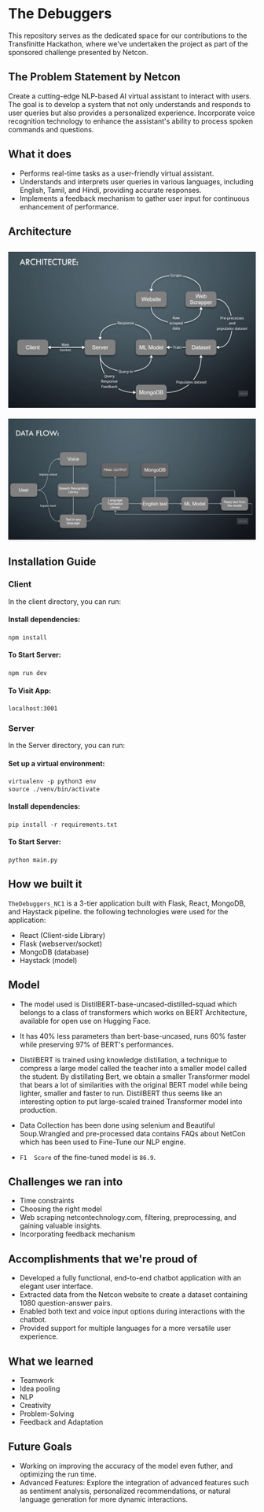 
# The Debuggers

This repository serves as the dedicated space for our contributions to the Transfinitte Hackathon, where we've undertaken the project as part of the sponsored challenge presented by Netcon.

## The Problem Statement by Netcon
Create a cutting-edge NLP-based AI virtual assistant to interact with users. The goal is to develop a system that not only understands and responds to user queries but also provides a personalized experience. Incorporate voice recognition technology to enhance the assistant's ability to process spoken commands and questions.
## What it does

- Performs real-time tasks as a user-friendly virtual assistant.
- Understands and interprets user queries in various languages, including English, Tamil, and Hindi, providing accurate responses.
- Implements a feedback mechanism to gather user input for continuous enhancement of performance.

## Architecture
![architecture](assets/image-2.png)
---
![data flow](assets/image-1.png)

## Installation Guide

### Client
In the client directory, you can run:
#### Install dependencies: 
```npm install```

#### To Start Server:
```npm run dev``` 

#### To Visit App:
```localhost:3001```

### Server
In the Server directory, you can run:
#### Set up a virtual environment:
```
virtualenv -p python3 env
source ./venv/bin/activate
```

#### Install dependencies: 
```pip install -r requirements.txt```

#### To Start Server:
```python main.py``` 


## How we built it

`TheDebuggers_NC1` is a 3-tier application built with Flask, React, MongoDB, and Haystack pipeline. the following technologies were used for the application:

- React (Client-side Library)
- Flask (webserver/socket)
- MongoDB (database)
- Haystack (model)

## Model
- The model used is DistilBERT-base-uncased-distilled-squad which belongs to a class of transformers which works on BERT Architecture, available for open use on Hugging Face. 
- It has 40% less parameters than bert-base-uncased, runs 60% faster while preserving 97% of BERT's performances.
- DistilBERT is trained using knowledge distillation, a technique to compress a large model called the teacher into a smaller model called the student. By distillating Bert, we obtain a smaller Transformer model that bears a lot of similarities with the original BERT model while being lighter, smaller and faster to run. DistilBERT thus seems like an interesting option to put large-scaled trained Transformer model into production.

- Data Collection has been done using selenium and Beautiful Soup.Wrangled and pre-processed data contains FAQs about NetCon which has been used to Fine-Tune our NLP engine.

- ``F1  Score`` of the fine-tuned model is ``86.9``.



## Challenges we ran into

- Time constraints
- Choosing the right model
- Web scraping netcontechnology.com, filtering, preprocessing, and gaining valuable insights.
- Incorporating feedback mechanism


## Accomplishments that we're proud of

- Developed a fully functional, end-to-end chatbot application with an elegant user interface.
- Extracted data from the Netcon website to create a dataset containing 1080 question-answer pairs.
- Enabled both text and voice input options during interactions with the chatbot.
- Provided support for multiple languages for a more versatile user experience.

## What we learned

- Teamwork
- Idea pooling
- NLP
- Creativity
- Problem-Solving
- Feedback and Adaptation

## Future Goals

- Working on improving the accuracy of the model even futher, and optimizing the run time.
- Advanced Features: Explore the integration of advanced features such as sentiment analysis, personalized recommendations, or natural language generation for more dynamic interactions.
